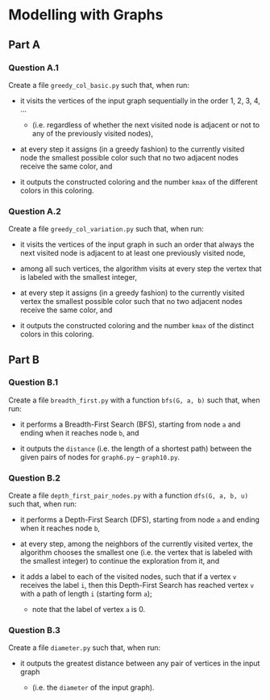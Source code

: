 # Modelling with Graphs

## Part A

### Question A.1

Create a file `greedy_col_basic.py` such that, when run:

- it visits the vertices of the input graph sequentially in the order 1, 2, 3, 4, …

  - (i.e. regardless of whether the next visited node is adjacent or not to any of the previously visited nodes),

- at every step it assigns (in a greedy fashion) to the currently visited node the smallest possible color such that no two adjacent nodes receive the same color, and

- it outputs the constructed coloring and the number `kmax` of the different colors in this coloring.

### Question A.2

Create a file `greedy_col_variation.py` such that, when run:

- it visits the vertices of the input graph in such an order that always the next visited node is adjacent to at least one previously visited node,

- among all such vertices, the algorithm visits at every step the
vertex that is labeled with the smallest integer,

- at every step it assigns (in a greedy fashion) to the currently visited vertex the smallest possible color such that no two adjacent nodes receive the same color, and

- it outputs the constructed coloring and the number `kmax` of the distinct colors in this coloring.

## Part B

### Question B.1

Create a file `breadth_first.py` with a function `bfs(G, a, b)` such that, when run:

- it performs a Breadth-First Search (BFS), starting from node `a` and ending when it reaches node `b`, and

- it outputs the `distance` (i.e. the length of a shortest path) between the given pairs of nodes for `graph6.py` &ndash; `graph10.py`.

### Question B.2

Create a file `depth_first_pair_nodes.py` with a function `dfs(G, a, b, u)` such that, when run:

- it performs a Depth-First Search (DFS), starting from node `a` and ending when it reaches node `b`,

- at every step, among the neighbors of the currently visited vertex, the algorithm chooses the smallest one (i.e. the vertex that is labeled with the smallest integer) to continue the exploration from it, and

- it adds a label to each of the visited nodes, such that if a vertex `v` receives the label `i`, then this Depth-First Search has reached vertex `v` with a path of length `i` (starting form `a`);

  - note that the label of vertex `a` is 0.

### Question B.3

Create a file `diameter.py` such that, when run:

- it outputs the greatest distance between any pair of vertices in the input graph

  - (i.e. the `diameter` of the input graph).
